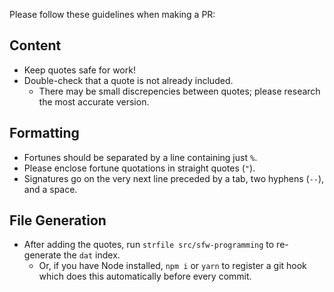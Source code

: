 Please follow these guidelines when making a PR:

## Content

* Keep quotes safe for work!
* Double-check that a quote is not already included.
	* There may be small discrepencies between quotes; please research the most accurate version.

## Formatting

* Fortunes should be separated by a line containing just `%`.
* Please enclose fortune quotations in straight quotes (`"`).
* Signatures go on the very next line preceded by a tab, two hyphens (`--`), and a space.

## File Generation

* After adding the quotes, run `strfile src/sfw-programming` to re-generate the `dat` index.
	* Or, if you have Node installed, `npm i` or `yarn` to register a git hook which does this automatically before every commit.
